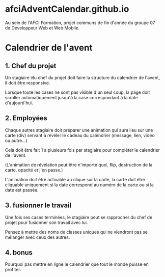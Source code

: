 # afciAdventCalendar.github.io

Au sein de l'AFCI Formation, projet communs de fin d'année du groupe 07 de Développeur Web et Web Mobile.

# Calendrier de l'avent

## 1. Chef du projet

Un stagiaire élu chef du projet doit faire la structure du calendrier de l'avent, il doit être responsive.

Lorsque toute les cases ne sont pas visible d'un seul coup, la page doit scroller automatiquement jusqu'à la case correspondant à la date d'aujourd'hui.

## 2. Employées

Chaque autres stagiaire doit préparer une animation qui aura lieu sur une carte (div) servant à révéler le cadeau du calendrier (message, lien, video ou autre...)

Cela doit être fait 1 à plusieurs fois par stagiaire pour compléter le calendrier de l'avent.

(L'animation de révélation peut être n'importe quoi, flip, destruction de la carte, opacité et j'en passe.)

L'animation doit être activable au clique sur la carte, la carte doit être cliquable uniquement si la date correspond au numéro de la carte ou si la date est passée.

## 3. fusionner le travail

Une fois ses cases terminées, le stagiaire peut se rapprocher du chef de projet pour fusionner son travail avec lui.

Pensez à mettre des noms de classes uniques qui ne viendront pas se mélanger avec ceux des autres.

## 4. bonus

Pourquoi pas mettre en ligne le calendrier que tout le monde puisse en profiter.
